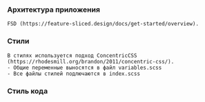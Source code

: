 ### Архитектура приложения
    FSD (https://feature-sliced.design/docs/get-started/overview).

### Стили
    В стилях используется подход ConcentricCSS (https://rhodesmill.org/brandon/2011/concentric-css/).
    - Общие переменные выносятся в файл variables.scss
    - Все файлы стилей подлючаются в index.scss 

### Стиль кода
